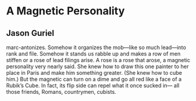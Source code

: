 # A Magnetic Personality
## Jason Guriel
marc-antonizes.
Somehow it organizes
the mob—like so
much lead—into rank
and file. Somehow
it stands us
rabble up and makes
a row of men stiffen
or a rose of lead filings
arise. A rose is a rose
that arose, a magnetic
personality very
nearly said. She knew
how to draw
this one painter
to her place in Paris
and make him something
greater. (She knew
how to cube him.)
But the magnetic
can turn on
a dime and go
all red like a face
of a Rubik’s Cube.
In fact, its flip
side can repel what it
once sucked in—
all those friends,
Romans, countrymen,
cubists.